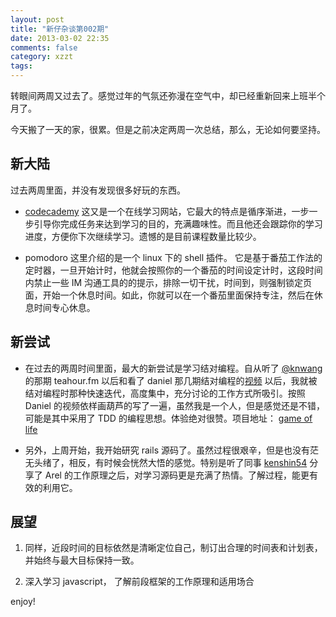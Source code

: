 ```yaml
---
layout: post
title: "新仔杂谈第002期"
date: 2013-03-02 22:35
comments: false
category: xzzt
tags:
---
```


转眼间两周又过去了。感觉过年的气氛还弥漫在空气中，却已经重新回来上班半个月了。

今天搬了一天的家，很累。但是之前决定两周一次总结，那么，无论如何要坚持。

<!--more-->

## 新大陆

过去两周里面，并没有发现很多好玩的东西。

- [codecademy](http://www.codecademy.com/) 这又是一个在线学习网站，它最大的特点是循序渐进，一步一步引导你完成任务来达到学习的目的，充满趣味性。而且他还会跟踪你的学习进度，方便你下次继续学习。遗憾的是目前课程数量比较少。

- pomodoro 这里介绍的是一个 linux 下的 shell 插件。 它是基于番茄工作法的定时器，一旦开始计时，他就会按照你的一个番茄的时间设定计时，这段时间内禁止一些 IM 沟通工具的的提示，排除一切干扰，时间到，则强制锁定页面，开始一个休息时间。如此，你就可以在一个番茄里面保持专注，然后在休息时间专心休息。


## 新尝试

- 在过去的两周时间里面，最大的新尝试是学习结对编程。自从听了 [@knwang](http://ruby-china.org/knwang) 的那期 teahour.fm 以后和看了 daniel 那几期结对编程的[视频](http://ruby-china.org/topics/8683) 以后，我就被结对编程时那种快速迭代，高度集中，充分讨论的工作方式所吸引。按照 Daniel 的视频依样画葫芦的写了一遍，虽然我是一个人，但是感觉还是不错，可能是其中采用了 TDD 的编程思想。体验绝对很赞。项目地址： [game of life](https://github.com/zlx/game_of_life)

- 另外，上周开始，我开始研究 rails 源码了。虽然过程很艰辛，但是也没有茫无头绪了，相反，有时候会恍然大悟的感觉。特别是听了同事 [kenshin54](http://ruby-china.org/kenshin54) 分享了 Arel 的工作原理之后，对学习源码更是充满了热情。了解过程，能更有效的利用它。

## 展望

1. 同样，近段时间的目标依然是清晰定位自己，制订出合理的时间表和计划表，并始终与最大目标保持一致。

2. 深入学习 javascript， 了解前段框架的工作原理和适用场合

enjoy!
